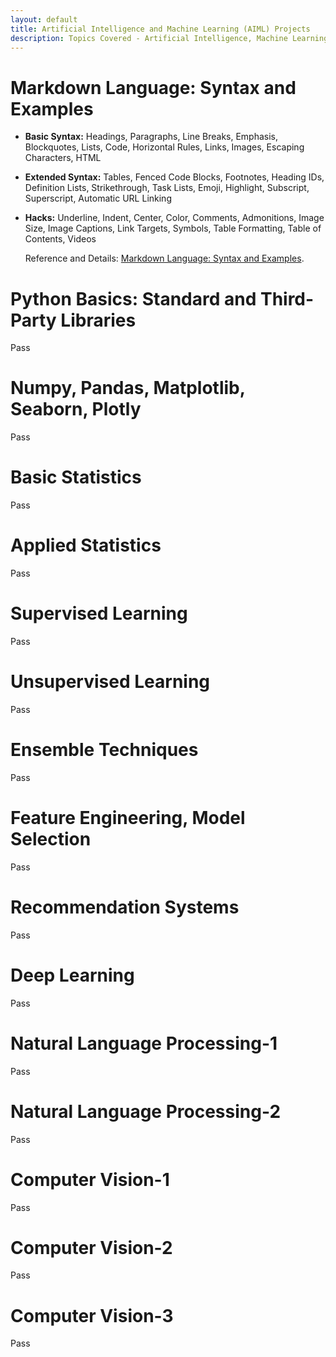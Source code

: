 ```yaml
---
layout: default
title: Artificial Intelligence and Machine Learning (AIML) Projects
description: Topics Covered - Artificial Intelligence, Machine Learning, Data Science
---
```


# Markdown Language: Syntax and Examples

- **Basic Syntax:** Headings, Paragraphs, Line Breaks, Emphasis, Blockquotes, Lists, Code, Horizontal Rules, Links, Images, Escaping Characters, HTML

- **Extended Syntax:** Tables, Fenced Code Blocks, Footnotes, Heading IDs, Definition Lists, Strikethrough, Task Lists, Emoji, Highlight, Subscript, Superscript, Automatic URL Linking

- **Hacks:** Underline, Indent, Center, Color, Comments, Admonitions, Image Size, Image Captions, Link Targets, Symbols, Table Formatting, Table of Contents, Videos

  Reference and Details: [Markdown Language: Syntax and Examples](./markdown-language-syntax-and-examples.html).

# Python Basics: Standard and Third-Party Libraries

Pass

# Numpy, Pandas, Matplotlib, Seaborn, Plotly

Pass

# Basic Statistics

Pass

# Applied Statistics

Pass

# Supervised Learning

Pass

# Unsupervised Learning

Pass

# Ensemble Techniques

Pass

# Feature Engineering, Model Selection

Pass

# Recommendation Systems

Pass

# Deep Learning

Pass

# Natural Language Processing-1

Pass

# Natural Language Processing-2

Pass

# Computer Vision-1

Pass

# Computer Vision-2

Pass

# Computer Vision-3

Pass
